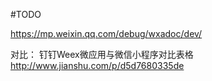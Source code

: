 #TODO

https://mp.weixin.qq.com/debug/wxadoc/dev/


对比：
钉钉Weex微应用与微信小程序对比表格
http://www.jianshu.com/p/d5d7680335de
